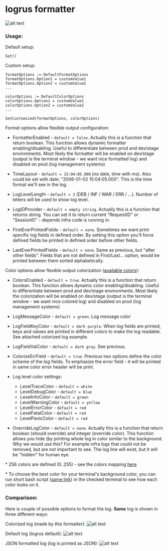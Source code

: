 # logrus formatter


![alt text](https://github.com/gtforge/rex_common/blob/master/log_formatter/readme_files/formatted.png "Example")

### Usage:

Default setup:
```
Set()
```

Custom setup:
```
formatOptions := DefaultFormatOptions
formatOptions.Option1 = customValue1
formatOptions.Option2 = customValue2
...

colorOptions := DefaultColorOptions
colorOptions.Option1 = customValue1
colorOptions.Option2 = customValue2
...

SetCustomized(formatOptions, colorOptions)
```

Format options allow flexible output configuration:

- FormatterEnabled - `default = false`.
Actually this is a function that return boolean. This function allows
dynamic formatter enabling/disabling. Useful to differentiate between prod
and dev/stage environments. Most likely the formatter will be enabled on
dev/stage (output is the terminal window - we want nice formatted log) and
disabled on prod (log management systems)

- TimeLayout - `default = 15:04:05.000` (no date, time with ms).
Also could be set with date: "2006-01-02 15:04:05.000". This is the time
format we'll see in the log.

- LogLevelLength - `default = 3` (DEB / INF / WAR / ERR / ...).
Number of letters will be used to show log level.

- LogIDProvider - `default = empty string`.
Actually this is a function that returns string. You can set it to return
current "RequestID" or "SessionID" - depends infra code is running in.

- FirstEverPrintedFields - `default = none`. Sometimes we want print specific
log fields in defined order. By setting this option you'll force defined fields
be printed in defined order before other fields.

- LastEverPrintedFields - `default = none`. Same as previous, but "after other
fields". Fields that are not defined in First/Last... option, would be printed
between them sorted alphabetically.


Color options allow flexible output colorization ([available colors](https://github.com/artiomgiza/go-color-256)):

- ColorsEnabled - `default = true`.
Actually this is a function that return boolean. This function allows
dynamic color enabling/disabling. Useful to differentiate between prod
and dev/stage environments. Most likely the colorization will be enabled on
dev/stage (output is the terminal window - we want nice colored log) and
disabled on prod (log management systems)

- LogMessageColor - `default = green`. Log message color

- LogFieldKeyColor - `default = dark purple`.
When log fields are printed, keys and values are printed in different colors
to make the log readable. See attached colorized log example.

- LogFieldValColor - `default = dark gray`. See previous.

- ColorizeErrField - `default = true`.
Previous two options define the color scheme of the log fields. To emphasize
the error field - it will be printed in same color error header will be print.

- Log level color settings:
    - LevelTraceColor   - `default = white`
    - LevelDebugColor   - `default = blue`
    - LevelInfoColor    - `default = green`
    - LevelWarningColor - `default = yellow`
    - LevelErrorColor   - `default = red`
    - LevelFatalColor   - `default = red`
    - LevelPanicColor   - `default = red`

- OverrideLogColor - `default = none`.
Actually this is a function that return boolean (should override) and
integer (override color). This function allows you hide (by printing whole
log in color similar to the background. Why we would use this? For
example infra logs that could not be removed, but are not important to see.
The log line will exist, but it will be "hidden" for human eye.

\* 256 colors are defined (0..255) - see the colors mapping
[here](https://github.com/artiomgiza/go-color-256)

\* To choose the best color for your terminal's background color, you
can run short bash script ([same link](https://github.com/artiomgiza/go-color-256))
in the checked terminal to see how each color looks on it.


### Comparison:

Here is couple of possible options to format the log. **Same** log is shown
in three different ways:

Colorized log (made by this formatter):
![alt text](https://github.com/gtforge/rex_common/blob/master/log_formatter/readme_files/formatted.png "Example")

Default log (logrus default):
![alt text](https://github.com/gtforge/rex_common/blob/master/log_formatter/readme_files/default-formatter.png "Example")

JSON formatted log (log is printed as JSON):
![alt text](https://github.com/gtforge/rex_common/blob/master/log_formatter/readme_files/json-formatter.png "Example")
